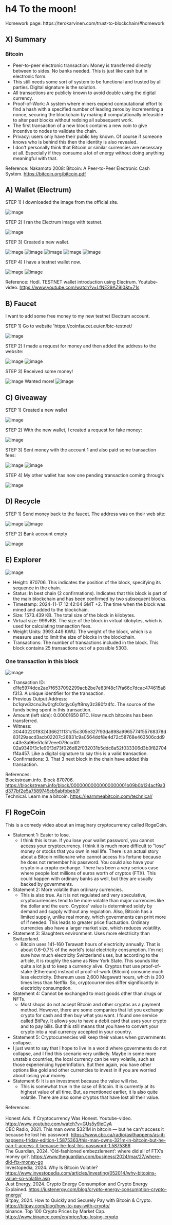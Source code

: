 # h4 To the moon!
<p>Homework page: https://terokarvinen.com/trust-to-blockchain/#homework</p>

## X) Summary
### Bitcoin

* Peer-to-peer electronic transaction: Money is transferred directly between to sides. No banks needed. This is just like cash but in electronic form.
* This still needs some sort of system to be functional and trusted by all parties. Digital signature is the solution.
* All transactions are publicly known to avoid double using the digital currency.
* Proof-of-Work: A system where miners expend computational effort to find a hash with a specified number of leading zeros by incrementing a nonce, securing the blockchain by making it computationally infeasible to alter past blocks without redoing all subsequent work.
* The first transaction of a new block contains a new coin to give incentive to nodes to validate the chain.
* Privacy: users only have their public key known. Of course if someone knows who is behind this then the identity is also revealed.
* I don't personally think that Bitcoin or similar currencies are necessary at all. Especially if they consume a lot of energy without doing anything meaningful with that.

Reference: Nakamoto 2008: Bitcoin: A Peer-to-Peer Electronic Cash System. https://bitcoin.org/bitcoin.pdf

## A) Wallet (Electrum)
STEP 1) I downloaded the image from the official site.

![image](https://github.com/user-attachments/assets/36ce12c9-5948-4ffc-aa74-3eeb9946f90c)

STEP 2) I ran the Electrum image with testnet.

![image](https://github.com/user-attachments/assets/c98902f7-0f9f-4ec1-b521-5ce6b02e5bb0)

STEP 3) Created a new wallet.

![image](https://github.com/user-attachments/assets/386ff651-8512-445d-b079-920944ac9634)
![image](https://github.com/user-attachments/assets/d2fd3033-76a7-49eb-9bfb-05a87f07e9b9)
![image](https://github.com/user-attachments/assets/7e0a323e-a3d4-4e89-a865-61722264fe61)
![image](https://github.com/user-attachments/assets/9f5641f0-992a-4056-b554-47625d789ac8)
![image](https://github.com/user-attachments/assets/7c12e46e-3471-4876-baa5-bf75af192c60)

STEP 4) I have a testnet wallet now.

![image](https://github.com/user-attachments/assets/29d8cd13-ad6c-4e44-bd81-74cdc4469f83)
![image](https://github.com/user-attachments/assets/b31ec313-c967-444f-aa50-4c0b185086f4)

Reference: Hodl. TESTNET wallet introduction using Electrum. Youtube-video. https://www.youtube.com/watch?v=LfNE29AZ9I0&t=71s

## B) Faucet
<p>I want to add some free money to my new testnet Electrum account.</p>
STEP 1) Go to website 'https://coinfaucet.eu/en/btc-testnet/

![image](https://github.com/user-attachments/assets/364dbe94-c7bf-457f-a798-2aea8690924f)

STEP 2) I made a request for money and then added the address to the website:

![image](https://github.com/user-attachments/assets/021d37ae-5401-4d81-9736-eea3a9684ae0)
![image](https://github.com/user-attachments/assets/8658d5bc-67c9-44b1-9d44-7967604bfd29)

STEP 3) Received some money!

![image](https://github.com/user-attachments/assets/7e8141a4-7bb7-4af3-a33e-23285e68237f)
Wanted more!
![image](https://github.com/user-attachments/assets/4df49b3a-13a8-423f-b6e8-e44c30d6437c)

## C) Giveaway
STEP 1) Created a new wallet

![image](https://github.com/user-attachments/assets/37f4c634-ef8a-426d-a6e5-65d4f1c01b6f)

STEP 2) With the new wallet, I created a request for fake money:

![image](https://github.com/user-attachments/assets/e58533d0-6d61-4f46-8778-7b02fd0950ed)

STEP 3) Sent money with the account 1 and also paid some transaction fees:

![image](https://github.com/user-attachments/assets/e3e1d2b2-73b9-4447-909b-96192a6c0a9d)
![image](https://github.com/user-attachments/assets/8845038d-6b4c-4111-ac8d-099fe66f2d29)

STEP 4) My other wallet has now one pending transaction coming through:

![image](https://github.com/user-attachments/assets/d84ea070-1ad3-44c4-aed9-09a34835e5b0)

## D) Recycle
STEP 1) Send money back to the faucet. The address was on their web site:

![image](https://github.com/user-attachments/assets/b1a7af40-eaa8-49b3-9b66-d641a8ded869)
![image](https://github.com/user-attachments/assets/2c556952-0455-4058-933d-565fa6e2a077)

STEP 2) Bank account empty

![image](https://github.com/user-attachments/assets/c3d38b8b-9549-4308-b83d-a0e58573561f)

## E) Explorer

![image](https://github.com/user-attachments/assets/41ceb6c0-214d-4323-a2d7-8b18a8dfcfdb)

* Height: 870706. This indicates the position of the block, specifying its sequence in the chain.
* Status: In best chain (2 confirmations). Indicates that this block is part of the main blockchain and has been confirmed by two subsequent blocks.
* Timestamp: 2024-11-17 12:42:04 GMT +2. The time when the block was mined and added to the blockchain.
* Size: 1573.439 KB. The total size of the block in kilobytes.
* Virtual size: 999vKB. The size of the block in virtual kilobytes, which is used for calculating transaction fees.
* Weight Units: 3993.449 KWU. The weight of the block, which is a measure used to limit the size of blocks in the blockchain.
* Transactions: The number of transactions included in the block. This block contains 25 transactions out of a possible 5303.

### One transaction in this block

![image](https://github.com/user-attachments/assets/030742b4-07ee-4fdc-bbb7-ccca009ecafc)

* Transaction ID: d1fe5974dce2ae7f6537092299acb2be7e83f48c17fa66c7dcac474615a8f313. A unique identifier for the transaction.
* Previous Output Address: 	bc1qrw3zcnu3w0rgfc0xtjyc6yft8rsy3z380fz4fc. The source of the funds being spent in this transaction.
* Amount (left side): 0.00001650 BTC. How much bitcoins has been transferred.
* Witness: 	3044022019324366211131c15c305e327f93da898a9965774f55768378d83129aecd3acb02207c26831c9a0564ddf8e4d72c58768e463506cdd9c43e3a96e51c5f7eee079ccd01 02a9340f3c1e90f3d73f026d82f032031b5ddc8a52f033306d3b3f82704ff4a457. Like a digital signature to say this is a valid transaction.
* Confirmations: 3. That 3 next block in the chain have added this transaction.

References: <br>Blockstream.info. Block 870706. https://blockstream.info/block/00000000000000000001b09b0b124acf9a3d377bf2e5a7589745cb5abfbbeb3f<br>
Technical. Learn me a bitcoin. https://learnmeabitcoin.com/technical/

## F) RogeCoin
<p>This is a comedy video about an imaginary cryptocurrency called RogeCoin. </p>

* Statement 1: Easier to lose.
  * I think this is true. If you lose your wallet password, you cannot access your cryptocurrency. I think it is much more difficult to "lose" money or stocks that you own in real life. There is an actual story about a Bitcoin millionaire who cannot access his fortune because he does not remember his password. You could also have your crypto in a crypto exchange. There has been a very serious case where people lost millions of euros worth of cryptos (FTX). This could happen with ordinary banks as well, but they are usually backed by governments.
* Statement 2: More volatile than ordinary currencies.
  * This is also true. As it is not regulated and very speculative, cryptocurrencies tend to be more volatile than major currencies like the dollar and the euro. Cryptos' value is determined solely by demand and supply without any regulation. Also, Bitcoin has a limited supply, unlike real money, which governments can print more of if needed. This leads to greater price fluctuation. Ordinary currencies also have a larger market size, which reduces volatility.
* Statement 3: Slaughters environment. Uses more electricity than Switzerland.
  * Bitcoin uses 141–160 Terawatt hours of electricity annually. That is about 0.6–0.7% of the world's total electricity consumption. I'm not sure how much electricity Switzerland uses, but according to the article, it is roughly the same as New York State. This sounds like quite a lot just to keep a currency alive. Cryptos that use proof-of-stake (Ethereum) instead of proof-of-work (Bitcoin) consume much less electricity. Ethereum uses 2,600 Megawatt hours, which is 200 times less than Netflix. So, cryptocurrencies differ significantly in electricity consumption.
* Statement 4: Cannot be exchanged to most goods other than drugs or NFTs.
  * Most shops do not accept Bitcoin and other cryptos as a payment method. However, there are some companies that let you exchange crypto for cash and then buy what you want. I found one service called BitPay. It allows you to have a debit card that uses your crypto and to pay bills. But this still means that you have to convert your crypto into a real currency accepted in your country.
* Statement 5: Cryptocurrencies will keep their values when governments collapse.
 * I just want to say that I hope to live in a world where governments do not collapse, and I find this scenario very unlikely. Maybe in some more unstable countries, the local currency can be very volatile, such as those experiencing hyperinflation. But then again, you have other options like gold and other currencies to invest in if you are worried about losing your money.
* Statement 6: It is an investment because the value will rise.
  * This is somewhat true in the case of Bitcoin. It is currently at its highest value of all time. But, as mentioned earlier, it is also quite volatile. There are also some cryptos that have lost all their value.

References:<br>
<br> Honest Ads. If Cryptocurrency Was Honest. Youtube-video. https://www.youtube.com/watch?v=GUs5y9leCyA
<br>CBC Radio, 2021. This man owns $321M in bitcoin — but he can't access it because he lost his password. https://www.cbc.ca/radio/asithappens/as-it-happens-friday-edition-1.5875363/this-man-owns-321m-in-bitcoin-but-he-can-t-access-it-because-he-lost-his-password-1.5875366
<br> The Guardian, 2024. ‘Old-fashioned embezzlement’: where did all of FTX’s money go?. https://www.theguardian.com/business/2024/mar/27/where-did-ftx-money-go
<br> Investopedia, 2024. Why Is Bitcoin Volatile? https://www.investopedia.com/articles/investing/052014/why-bitcoins-value-so-volatile.asp
<br>Just Energy, 2024. Crypto Energy Consumption and Crypto Energy Explained. https://justenergy.com/blog/crypto-energy-consumption-crypto-energy/
<br>Bitpay, 2024. How to Quickly and Securely Pay with Bitcoin & Crypto. https://bitpay.com/blog/how-to-pay-with-crypto/
<br>binance. Top 100 Crypto Prices by Market Cap. https://www.binance.com/en/price/top-losing-crypto
